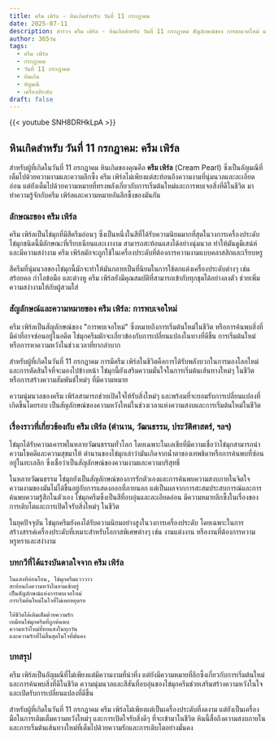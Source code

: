 ```yaml
---
title: ครีม เพิร์ล - หินเกิดสำหรับ วันที่ 11 กรกฎาคม
date: 2025-07-11
description: สำรวจ ครีม เพิร์ล - หินเกิดสำหรับ วันที่ 11 กรกฎาคม สัญลักษณ์ของ การพบเจอใหม่ มาเรียนรู้ความหมายลึกซึ้งของหินพิเศษนี้
author: 365วัน
tags:
  - ครีม เพิร์ล
  - กรกฎาคม
  - วันที่ 11 กรกฎาคม
  - หินเกิด
  - อัญมณี
  - เครื่องประดับ
draft: false
---
```


{{< youtube SNH8DRHkLpA >}}

## หินเกิดสำหรับ วันที่ 11 กรกฎาคม: ครีม เพิร์ล

สำหรับผู้ที่เกิดในวันที่ 11 กรกฎาคม หินเกิดของคุณคือ **ครีม เพิร์ล** (Cream Pearl) ซึ่งเป็นอัญมณีที่เต็มไปด้วยความงามและความลึกซึ้ง ครีม เพิร์ลไม่เพียงแต่สะท้อนถึงความงามที่นุ่มนวลและละเอียดอ่อน แต่ยังเต็มไปด้วยความหมายที่ทรงพลังเกี่ยวกับการเริ่มต้นใหม่และการพบเจอสิ่งที่ดีในชีวิต มาทำความรู้จักกับครีม เพิร์ลและความหมายอันลึกซึ้งของมันกัน

### ลักษณะของ ครีม เพิร์ล

ครีม เพิร์ลเป็นไข่มุกที่มีสีครีมอ่อนๆ ซึ่งเป็นหนึ่งในสีที่ได้รับความนิยมมากที่สุดในวงการเครื่องประดับ ไข่มุกชนิดนี้มีลักษณะที่เรียบเนียนและเงางาม สามารถสะท้อนแสงได้อย่างนุ่มนวล ทำให้มันดูมีเสน่ห์และมีความสง่างาม ครีม เพิร์ลมักจะถูกใช้ในเครื่องประดับที่ต้องการความงามแบบคลาสสิกและเรียบหรู

สีครีมที่นุ่มนวลของไข่มุกนี้มักจะทำให้มันกลายเป็นที่นิยมในการใช้ตกแต่งเครื่องประดับต่างๆ เช่น สร้อยคอ กำไลข้อมือ และต่างหู ครีม เพิร์ลยังมีคุณสมบัติที่สามารถเข้ากับทุกชุดได้อย่างลงตัว ช่วยเพิ่มความสง่างามให้กับผู้สวมใส่

### สัญลักษณ์และความหมายของ ครีม เพิร์ล: การพบเจอใหม่

ครีม เพิร์ลเป็นสัญลักษณ์ของ "การพบเจอใหม่" ซึ่งหมายถึงการเริ่มต้นใหม่ในชีวิต หรือการค้นพบสิ่งที่มีค่าที่อาจซ่อนอยู่ในอดีต ไข่มุกครีมมักจะเกี่ยวข้องกับการเปลี่ยนแปลงในทางที่ดีขึ้น การเริ่มต้นใหม่ หรือการหาความหวังในช่วงเวลาที่ยากลำบาก

สำหรับผู้ที่เกิดในวันที่ 11 กรกฎาคม การมีครีม เพิร์ลในชีวิตคือการได้รับพลังบวกในการมองโลกใหม่และการตัดสินใจที่จะมองไปข้างหน้า ไข่มุกนี้ยังเสริมความมั่นใจในการเริ่มต้นเส้นทางใหม่ๆ ในชีวิต หรือการสร้างความสัมพันธ์ใหม่ๆ ที่มีความหมาย

ความนุ่มนวลของครีม เพิร์ลสามารถช่วยเปิดใจให้รับสิ่งใหม่ๆ และพร้อมที่จะยอมรับการเปลี่ยนแปลงที่เกิดขึ้นโดยรอบ เป็นสัญลักษณ์ของความหวังใหม่ในช่วงเวลาแห่งความสงบและการเริ่มต้นใหม่ในชีวิต

### เรื่องราวที่เกี่ยวข้องกับ ครีม เพิร์ล (ตำนาน, วัฒนธรรม, ประวัติศาสตร์, ฯลฯ)

ไข่มุกได้รับความเคารพในหลายวัฒนธรรมทั่วโลก โดยเฉพาะในเอเชียที่มีความเชื่อว่าไข่มุกสามารถนำความโชคดีและความสุขมาให้ ตำนานของไข่มุกเล่าว่ามันเกิดจากน้ำตาของเทพธิดาหรือการค้นพบที่ซ่อนอยู่ในทะเลลึก ซึ่งเชื่อว่าเป็นสัญลักษณ์ของความงามและความบริสุทธิ์

ในหลายวัฒนธรรม ไข่มุกยังเป็นสัญลักษณ์ของการรักตัวเองและการค้นพบความสงบภายในจิตใจ ความงามของมันไม่ได้ขึ้นอยู่กับการแสดงออกที่ภายนอก แต่เป็นผลจากการสะสมประสบการณ์และการค้นพบความรู้สึกในตัวเอง ไข่มุกครีมซึ่งเป็นสีที่อบอุ่นและละเอียดอ่อน มีความหมายลึกซึ้งในเรื่องของการเติบโตและการเปิดใจรับสิ่งใหม่ๆ ในชีวิต

ในยุคปัจจุบัน ไข่มุกครีมยังคงได้รับความนิยมอย่างสูงในวงการเครื่องประดับ โดยเฉพาะในการสร้างสรรค์เครื่องประดับที่เหมาะสำหรับโอกาสพิเศษต่างๆ เช่น งานแต่งงาน หรืองานที่ต้องการความหรูหราและสง่างาม

### บทกวีที่ได้แรงบันดาลใจจาก ครีม เพิร์ล

```
ในแสงที่อ่อนโยน, ไข่มุกครีมแวววาว
สะท้อนถึงความหวังในยามเช้าตรู่
เป็นสัญลักษณ์แห่งการพบเจอใหม่
การเริ่มต้นใหม่ในใจที่ไม่เคยหยุดรอ

ให้ชีวิตได้เติมเต็มด้วยความรัก
เหมือนไข่มุกครีมที่ถูกค้นพบ
ความหวังใหม่ที่ทอแสงในทุกวัน
และความรักที่ไม่สิ้นสุดในใจที่มั่นคง
```

### บทสรุป

ครีม เพิร์ลเป็นอัญมณีที่ไม่เพียงแต่มีความงามที่น่าทึ่ง แต่ยังมีความหมายที่ลึกซึ้งเกี่ยวกับการเริ่มต้นใหม่และการค้นพบสิ่งที่ดีในชีวิต ความนุ่มนวลและสีสันที่อบอุ่นของไข่มุกครีมช่วยเสริมสร้างความหวังในใจและเปิดรับการเปลี่ยนแปลงที่ดีขึ้น

สำหรับผู้ที่เกิดในวันที่ 11 กรกฎาคม ครีม เพิร์ลไม่เพียงแต่เป็นเครื่องประดับที่งดงาม แต่ยังเป็นเครื่องมือในการเติมเต็มความหวังใหม่ๆ และการเปิดใจรับสิ่งดีๆ ที่จะเข้ามาในชีวิต หินนี้สื่อถึงความสงบภายในและการเริ่มต้นเส้นทางใหม่ที่เต็มไปด้วยความรักและการเติบโตอย่างมั่นคง